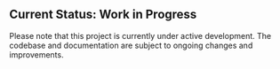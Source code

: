 ## Current Status: Work in Progress

Please note that this project is currently under active development. The codebase and documentation are subject to ongoing changes and improvements.
